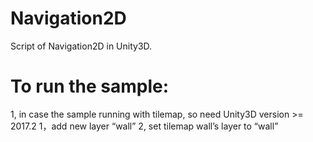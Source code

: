 # Navigation2D
Script of Navigation2D in  Unity3D. 

# To run the sample:
1, in case the sample running with tilemap, so need Unity3D version >= 2017.2
1，add new layer “wall”
2, set tilemap wall’s layer to “wall”
